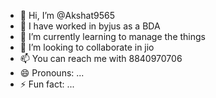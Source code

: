 - 👋 Hi, I’m @Akshat9565
- 👀 I have worked in byjus as a BDA 
- 🌱 I’m currently learning to manage the things 
- 💞️ I’m looking to collaborate in jio 
- 📫 You can reach me with 8840970706
- 😄 Pronouns: ...
- ⚡ Fun fact: ...

<!---
Akshat9565/Akshat9565 is a ✨ special ✨ repository because its `README.md` (this file) appears on your GitHub profile.
You can click the Preview link to take a look at your changes.
--->
